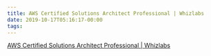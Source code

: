 ```yaml
---
title: AWS Certified Solutions Architect Professional | Whizlabs
date: 2019-10-17T05:16:17-00:00
tags:
---
```


[AWS Certified Solutions Architect Professional | Whizlabs](https://www.whizlabs.com/aws-solutions-architect-professional/)
